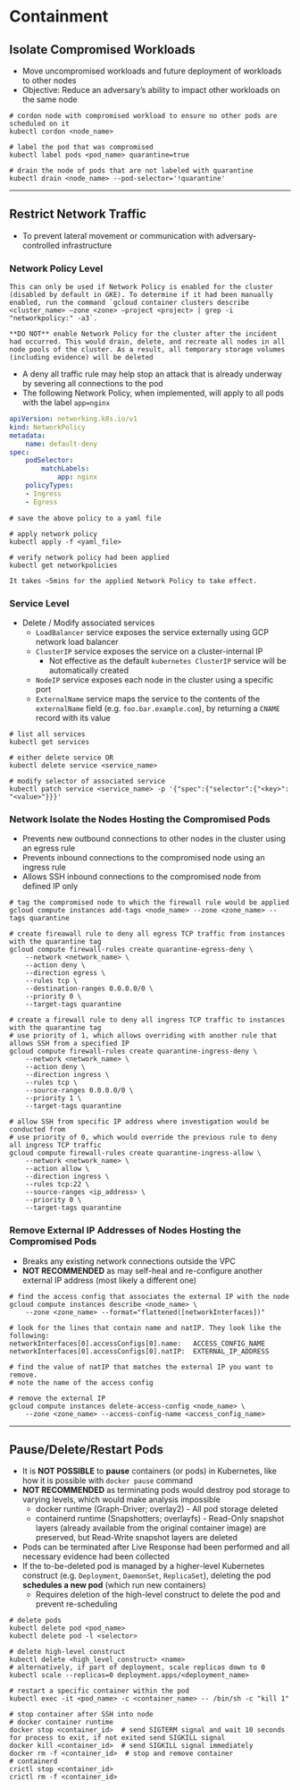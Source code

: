 # Containment

## Isolate Compromised Workloads

* Move uncompromised workloads and future deployment of workloads to other nodes
* Objective: Reduce an adversary’s ability to impact other workloads on the same node

```shell
# cordon node with compromised workload to ensure no other pods are scheduled on it
kubectl cordon <node_name>

# label the pod that was compromised
kubectl label pods <pod_name> quarantine=true

# drain the node of pods that are not labeled with quarantine
kubectl drain <node_name> --pod-selector='!quarantine'
```
* * *

## Restrict Network Traffic

* To prevent lateral movement or communication with adversary-controlled infrastructure

### Network Policy Level

```{note}
This can only be used if Network Policy is enabled for the cluster (disabled by default in GKE). To determine if it had been manually enabled, run the command `gcloud container clusters describe <cluster_name> —zone <zone> —project <project> | grep -i "networkpolicy:" -a3`.

**DO NOT** enable Network Policy for the cluster after the incident had occurred. This would drain, delete, and recreate all nodes in all node pools of the cluster. As a result, all temporary storage volumes (including evidence) will be deleted
```

* A deny all traffic rule may help stop an attack that is already underway by severing all connections to the pod
* The following Network Policy, when implemented, will apply to all pods with the label `app=nginx`
```yaml
apiVersion: networking.k8s.io/v1
kind: NetworkPolicy
metadata:
    name: default-deny
spec:
    podSelector:
        matchLabels: 
            app: nginx
    policyTypes:
    - Ingress
    - Egress 
```
```shell
# save the above policy to a yaml file

# apply network policy
kubectl apply -f <yaml_file>

# verify network policy had been applied
kubectl get networkpolicies
```

```{warning}
It takes ~5mins for the applied Network Policy to take effect.
```

### Service Level

* Delete / Modify associated services
    * `LoadBalancer` service exposes the service externally using GCP network load balancer
    * `ClusterIP` service exposes the service on a cluster-internal IP
        * Not effective as the default `kubernetes ClusterIP` service will be automatically created
    * `NodeIP` service exposes each node in the cluster using a specific port
    * `ExternalName` service maps the service to the contents of the `externalName` field (e.g. `foo.bar.example.com`), by returning a `CNAME` record with its value
```shell
# list all services
kubectl get services
        
# either delete service OR
kubectl delete service <service_name>

# modify selector of associated service
kubectl patch service <service_name> -p '{"spec":{"selector":{"<key>": "<value>"}}}'
```

### Network Isolate the Nodes Hosting the Compromised Pods

* Prevents new outbound connections to other nodes in the cluster using an egress rule
* Prevents inbound connections to the compromised node using an ingress rule
* Allows SSH inbound connections to the compromised node from defined IP only

```shell
# tag the compromised node to which the firewall rule would be applied
gcloud compute instances add-tags <node_name> --zone <zone_name> --tags quarantine

# create fireawall rule to deny all egress TCP traffic from instances with the quarantine tag
gcloud compute firewall-rules create quarantine-egress-deny \
    --network <network_name> \
    --action deny \
    --direction egress \
    --rules tcp \
    --destination-ranges 0.0.0.0/0 \
    --priority 0 \
    --target-tags quarantine
    
# create a firewall rule to deny all ingress TCP traffic to instances with the quarantine tag
# use priority of 1, which allows overriding with another rule that allows SSH from a specified IP
gcloud compute firewall-rules create quarantine-ingress-deny \
    --network <network_name> \
    --action deny \
    --direction ingress \
    --rules tcp \
    --source-ranges 0.0.0.0/0 \
    --priority 1 \
    --target-tags quarantine
    
# allow SSH from specific IP address where investigation would be conducted from
# use priority of 0, which would override the previous rule to deny all ingress TCP traffic
gcloud compute firewall-rules create quarantine-ingress-allow \
    --network <network_name> \
    --action allow \
    --direction ingress \
    --rules tcp:22 \
    --source-ranges <ip_address> \
    --priority 0 \
    --target-tags quarantine
```

### Remove External IP Addresses of Nodes Hosting the Compromised Pods

* Breaks any existing network connections outside the VPC
* **NOT RECOMMENDED** as may self-heal and re-configure another external IP address (most likely a different one)

```shell
# find the access config that associates the external IP with the node
gcloud compute instances describe <node_name> \
    --zone <zone_name> --format="flattened([networkInterfaces])"

# look for the lines that contain name and natIP. They look like the following:
networkInterfaces[0].accessConfigs[0].name:   ACCESS_CONFIG_NAME
networkInterfaces[0].accessConfigs[0].natIP:  EXTERNAL_IP_ADDRESS

# find the value of natIP that matches the external IP you want to remove.
# note the name of the access config

# remove the external IP
gcloud compute instances delete-access-config <node_name> \
    --zone <zone_name> --access-config-name <access_config_name>
```
* * *

## Pause/Delete/Restart Pods

* It is **NOT POSSIBLE** to **pause** containers (or pods) in Kubernetes, like how it is possible with `docker pause` command
* **NOT RECOMMENDED** as terminating pods would destroy pod storage to varying levels, which would make analysis impossible
    * docker runtime (Graph-Driver; overlay2) - All pod storage deleted
    * containerd runtime (Snapshotters; overlayfs) - Read-Only snapshot layers (already available from the original container image) are preserved, but Read-Write snapshot layers are deleted
* Pods can be terminated after Live Response had been performed and all necessary evidence had been collected
* If the to-be-deleted pod is managed by a higher-level Kubernetes construct (e.g. `Deployment`, `DaemonSet`, `ReplicaSet`), deleting the pod **schedules a new pod** (which run new containers)
    * Requires deletion of the high-level construct to delete the pod and prevent re-scheduling

```
# delete pods
kubectl delete pod <pod_name>
kubectl delete pod -l <selector>

# delete high-level construct
kubectl delete <high_level_construct> <name>
# alternatively, if part of deployment, scale replicas down to 0
kubectl scale --replicas=0 deployment.apps/<deployment_name>

# restart a specific container within the pod
kubectl exec -it <pod_name> -c <container_name> -- /bin/sh -c "kill 1"

# stop container after SSH into node
# docker container runtime
docker stop <container_id>  # send SIGTERM signal and wait 10 seconds for process to exit, if not exited send SIGKILL signal
docker kill <container_id>  # send SIGKILL signal immediately
docker rm -f <container_id>  # stop and remove container
# containerd
crictl stop <container_id>
crictl rm -f <container_id>
```
